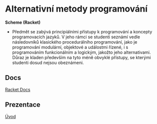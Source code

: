 # Alternativní metody programování 
__Scheme (Racket)__
- Předmět se zabývá principiálními přístupy k programování a koncepty programovacích jazyků. V jeho rámci se studenti seznámí vedle následovníků klasického procedurálního programování, jako je programování modulární, objektové a událostmi řízené, i s programováním funkcionálním a logickým, jakožto jeho alternativami. Důraz je kladen především na tyto méně obvyklé přístupy, se kterými studenti dosud nejsou obeznámeni.

## Docs 
[Racket Docs](https://docs.racket-lang.org)

## Prezentace
[Úvod](cviceni04.pdf)
